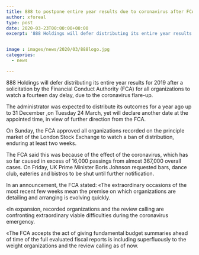 ```yaml
---
title: 888 to postpone entire year results due to coronavirus after FCA request
author: xforeal 
type: post
date: 2020-03-23T00:00:00+00:00
excerpt: '888 Holdings will defer distributing its entire year results for 2019 after a solicitation by the Financial Conduct Authority (FCA) for all organizations to watch a fourteen day delay, due to the coronavirus outbreak '


image : images/news/2020/03/888logo.jpg
categories:
  - news

---
```

888 Holdings will defer distributing its entire year results for 2019 after a solicitation by the Financial Conduct Authority (FCA) for all organizations to watch a fourteen day delay, due to the coronavirus flare-up. 

The administrator was expected to distribute its outcomes for a year ago up to 31 December ,on Tuesday 24 March, yet will declare another date at the appointed time, in view of further direction from the FCA. 

On Sunday, the FCA approved all organizations recorded on the principle market of the London Stock Exchange to watch a ban of distribution, enduring at least two weeks. 

The FCA said this was because of the effect of the coronavirus, which has so far caused in excess of 16,000 passings from almost 367,000 overall cases. On Friday, UK Prime Minister Boris Johnson requested bars, dance club, eateries and bistros to be shut until further notification. 

In an announcement, the FCA stated: &#171;The extraordinary occasions of the most recent few weeks mean the premise on which organizations are detailing and arranging is evolving quickly. 

&#171;In expansion, recorded organizations and the review calling are confronting extraordinary viable difficulties during the coronavirus emergency. 

&#171;The FCA accepts the act of giving fundamental budget summaries ahead of time of the full evaluated fiscal reports is including superfluously to the weight organizations and the review calling as of now.